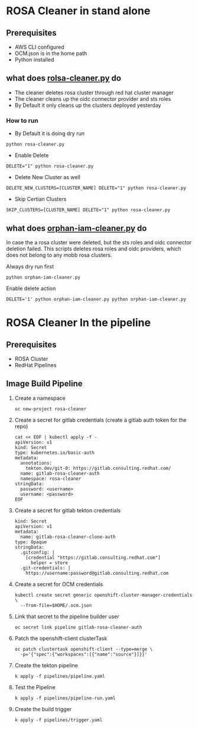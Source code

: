 
# ROSA Cleaner in stand alone

## Prerequisites

* AWS CLI configured
* OCM.json is in the home path
* Python installed

## what does [rolsa-cleaner.py](./rosa-cleaner.py) do 

* The cleaner deletes rosa cluster through red hat cluster manager
* The cleaner cleans up the oidc connector provider and sts roles
* By Default it only cleans up the clusters deployed yesterday

### How to run

* By Default it is doing dry run

```
python rosa-cleaner.py
```

* Enable Delete

```
DELETE="1" python rosa-cleaner.py
```

* Delete New Cluster as well

```
DELETE_NEW_CLUSTERS=[CLUSTER_NAME] DELETE="1" python rosa-cleaner.py
```

* Skip Certian Clusters

```
SKIP_CLUSTERS=[CLUSTER_NAME] DELETE="1" python rosa-cleaner.py
```

## what does [orphan-iam-cleaner.py](./orphan-iam-cleaner.py) do

In case the a rosa cluster were deleted, but the sts roles and oidc connector deletion failed. 
This scripts deletes rosa roles and oidc providers, which does not belong to any mobb rosa clusters.

Always dry run first
```
python orphan-iam-cleaner.py
```

Enable delete action
```
DELETE='1' python orphan-iam-cleaner.py python orphan-iam-cleaner.py
```

# ROSA Cleaner In the pipeline

## Prerequisites

* ROSA Cluster
* RedHat Pipelines

## Image Build Pipeline

1. Create a namespace

    ```
    oc new-project rosa-cleaner
    ```

1. Create a secret for gitlab credentials (create a gitlab auth token for the repo)

    ```
    cat << EOF | kubectl apply -f -
    apiVersion: v1
    kind: Secret
    type: kubernetes.io/basic-auth
    metadata:
      annotations:
        tekton.dev/git-0: https://gitlab.consulting.redhat.com/
      name: gitlab-rosa-cleaner-auth
      namespace: rosa-cleaner
    stringData:
      password: <username>
      username: <password>
    EOF
    ```

1. Create a secret for gitlab tekton credentials

    ```
    kind: Secret
    apiVersion: v1
    metadata:
      name: gitlab-rosa-cleaner-clone-auth
    type: Opaque
    stringData:
      .gitconfig: |
        [credential "https://gitlab.consulting.redhat.com"]
          helper = store
      .git-credentials: |
        https://username:password@gitlab.consulting.redhat.com
    ```

1. Create a secret for OCM credentials

    ```
    kubectl create secret generic openshift-cluster-manager-credentials \
      --from-file=$HOME/.ocm.json

1. Link that secret to the pipeline builder user

    ```
    oc secret link pipeline gitlab-rosa-cleaner-auth
    ```

1. Patch the openshift-client clusterTask

    ```
    oc patch clustertask openshift-client --type=merge \
      -p='{"spec":{"workspaces":[{"name":"source"}]}}'
    ```

1. Create the tekton pipeline

    ```
    k apply -f pipelines/pipeline.yaml
    ```

1. Test the Pipeline

    ```
    k apply -f pipelines/pipeline-run.yaml
    ```

1. Create the build trigger

    ```
    k apply -f pipelines/trigger.yaml
    ```
